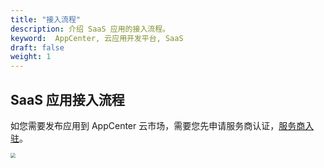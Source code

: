 ```yaml
---
title: "接入流程"
description: 介绍 SaaS 应用的接入流程。
keyword:  AppCenter, 云应用开发平台, SaaS
draft: false
weight: 1
---
```

## SaaS 应用接入流程

如您需要发布应用到 AppCenter 云市场，需要您先申请服务商认证，[服务商入驻](/appcenter/dev-platform/serviceprovider/20_contracts/)。

<img src="/appcenter/dev-platform/saas-developer-guide/_image/saas-flow.png" style="zoom:50%;" />

